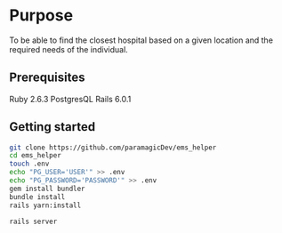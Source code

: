 # Purpose

To be able to find the closest hospital based on a given location and the required
needs of the individual.

## Prerequisites

Ruby 2.6.3
PostgresQL
Rails 6.0.1

## Getting started

```bash
git clone https://github.com/paramagicDev/ems_helper
cd ems_helper
touch .env
echo "PG_USER='USER'" >> .env
echo "PG_PASSWORD='PASSWORD'" >> .env
gem install bundler
bundle install
rails yarn:install

rails server
```
